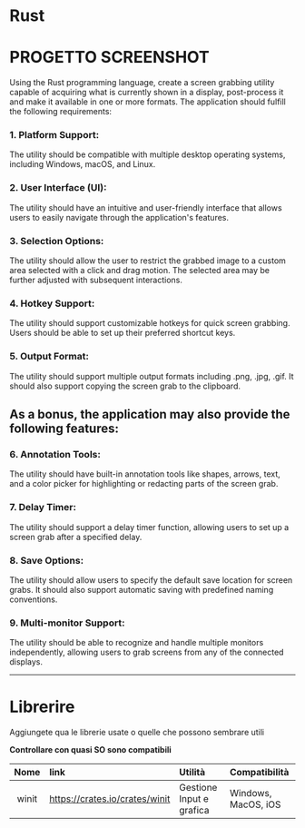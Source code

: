 # Rust

# PROGETTO SCREENSHOT

Using the Rust programming language, create a screen grabbing utility capable of
acquiring what is currently shown in a display, post-process it and make it available
in one or more formats.
The application should fulfill the following requirements:

### 1. Platform Support:
The utility should be compatible with multiple desktop
operating systems, including Windows, macOS, and Linux.
### 2. User Interface (UI):
The utility should have an intuitive and user-friendly
interface that allows users to easily navigate through the application's
features.
### 3. Selection Options:
The utility should allow the user to restrict the grabbed
image to a custom area selected with a click and drag motion. The selected
area may be further adjusted with subsequent interactions.
### 4. Hotkey Support:
The utility should support customizable hotkeys for quick
   screen grabbing. Users should be able to set up their preferred shortcut keys.
### 5. Output Format:
The utility should support multiple output formats including
.png, .jpg, .gif. It should also support copying the screen grab to the clipboard.

## As a bonus, the application may also provide the following features:

### 6. Annotation Tools:
The utility should have built-in annotation tools like
shapes, arrows, text, and a color picker for highlighting or redacting parts of
   the screen grab.
### 7. Delay Timer:
The utility should support a delay timer function, allowing users
to set up a screen grab after a specified delay.
### 8. Save Options:
The utility should allow users to specify the default save
location for screen grabs. It should also support automatic saving with
predefined naming conventions.
### 9. Multi-monitor Support:
The utility should be able to recognize and handle
multiple monitors independently, allowing users to grab screens from any of the connected
displays.

***

# Librerire
Aggiungete qua le librerie usate o quelle che possono sembrare utili

**Controllare con quasi SO sono compatibili**

|  Nome  | link                           | Utilità                   | Compatibilità       |
|:------:|:-------------------------------|:--------------------------|:--------------------|
| winit  | https://crates.io/crates/winit | Gestione Input e grafica  | Windows, MacOS, iOS |
